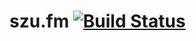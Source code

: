 szu.fm  [![Build Status](https://travis-ci.org/shonenada/szu.fm.png?branch=develop)](https://travis-ci.org/shonenada/szu.fm)
======

